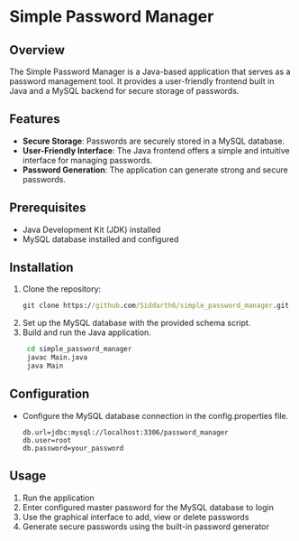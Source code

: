 # Simple Password Manager
## Overview
The Simple Password Manager is a Java-based application that serves as a password management tool. It provides a user-friendly frontend built in Java and a MySQL backend for secure storage of passwords.

## Features
- **Secure Storage**: Passwords are securely stored in a MySQL database.
- **User-Friendly Interface**: The Java frontend offers a simple and intuitive interface for managing passwords.
- **Password Generation**: The application can generate strong and secure passwords.

## Prerequisites
- Java Development Kit (JDK) installed
- MySQL database installed and configured

## Installation
1. Clone the repository:
   ``` cmd
   git clone https://github.com/Siddarth6/simple_password_manager.git
   ```
2. Set up the MySQL database with the provided schema script.
3. Build and run the Java application.
   ```cmd
    cd simple_password_manager
    javac Main.java
    java Main
   ```

## Configuration
- Configure the MySQL database connection in the config.properties file.
  ``` properties
  db.url=jdbc:mysql://localhost:3306/password_manager
  db.user=root
  db.password=your_password
  ```

## Usage
1. Run the application
2. Enter configured master password for the MySQL database to login
3. Use the graphical interface to add, view or delete passwords
4. Generate secure passwords using the built-in password generator


